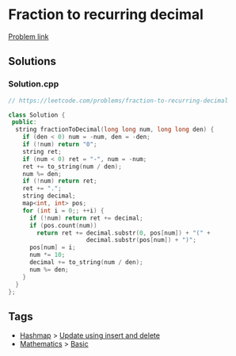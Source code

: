 # Fraction to recurring decimal

[Problem link](https://leetcode.com/problems/fraction-to-recurring-decimal)

## Solutions


### Solution.cpp
```cpp
// https://leetcode.com/problems/fraction-to-recurring-decimal

class Solution {
 public:
  string fractionToDecimal(long long num, long long den) {
    if (den < 0) num = -num, den = -den;
    if (!num) return "0";
    string ret;
    if (num < 0) ret = "-", num = -num;
    ret += to_string(num / den);
    num %= den;
    if (!num) return ret;
    ret += ".";
    string decimal;
    map<int, int> pos;
    for (int i = 0;; ++i) {
      if (!num) return ret += decimal;
      if (pos.count(num))
        return ret += decimal.substr(0, pos[num]) + "(" +
                      decimal.substr(pos[num]) + ")";
      pos[num] = i;
      num *= 10;
      decimal += to_string(num / den);
      num %= den;
    }
  }
};
```
## Tags

* [Hashmap](/Collections/hashmap.md#hashmap) > [Update using insert and delete](/Collections/hashmap.md#update-using-insert-and-delete)
* [Mathematics](/Collections/mathematics.md#mathematics) > [Basic](/Collections/mathematics.md#basic)
